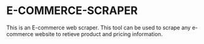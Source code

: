 # E-COMMERCE-SCRAPER
This is an E-commerce web scraper. This tool can be used to scrape any e-commerce website to retieve product and pricing information. 
